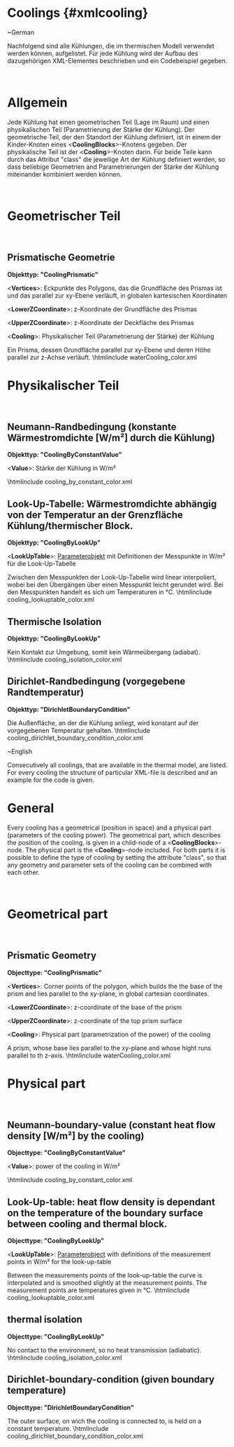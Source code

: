 Coolings     {#xmlcooling}
===================

\~German

Nachfolgend sind alle Kühlungen, die im thermischen Modell verwendet werden können, aufgelistet.
Für jede Kühlung wird der Aufbau des dazugehörigen XML-Elementes beschrieben und ein Codebeispiel gegeben.

<br/>

Allgemein
=========
Jede Kühlung hat einen geometrischen Teil (Lage im Raum) und einen physikalischen Teil (Parametrierung der Stärke der Kühlung).
Der geometrische Teil, der den Standort der Kühlung definiert, ist in einem der Kinder-Knoten eines <**CoolingBlocks**>-Knotens gegeben.
Der physikalische Teil ist der <**Cooling**>-Knoten darin.
Für beide Teile kann durch das Attribut "class" die jeweilige Art der Kühlung definiert werden, so dass beliebige Geometrien and Parametrierungen der Stärke der Kühlung miteinander kombiniert werden können.

<br/>

Geometrischer Teil
==========

<br/>

Prismatische Geometrie
----------

__Objekttyp: "CoolingPrismatic"__

<**Vertices**>: Eckpunkte des Polygons, das die Grundfläche des Prismas ist und das parallel zur xy-Ebene verläuft, in globalen kartesischen Koordinaten

<**LowerZCoordinate**>: z-Koordinate der Grundfläche des Prismas

<**UpperZCoordinate**>: z-Koordinate der Deckfläche des Prismas

<**Cooling**>: Physikalischer Teil (Parametrierung der Stärke) der Kühlung


Ein Prisma, dessen Grundfläche parallel zur xy-Ebene und deren Höhe parallel zur z-Achse verläuft.
\htmlinclude waterCooling_color.xml

Physikalischer Teil
==========

<br/>

Neumann-Randbedingung (konstante Wärmestromdichte [W/m²] durch die Kühlung)
----------

__Objekttyp: "CoolingByConstantValue"__

<**Value**>: Stärke der Kühlung in W/m²


\htmlinclude cooling_by_constant_color.xml


Look-Up-Tabelle: Wärmestromdichte abhängig von der Temperatur an der Grenzfläche Kühlung/thermischer Block.
----------

__Objekttyp: "CoolingByLookUp"__

<**LookUpTable**>: [Parameterobjekt](xmlobject.html) mit Definitionen der Messpunkte in W/m² für die Look-Up-Tabelle


Zwischen den Messpunkten der Look-Up-Tabelle wird linear interpoliert, wobei bei den Übergängen über einen Messpunkt leicht gerundet wird. Bei den Messpunkten handelt es sich um Temperaturen in °C.
\htmlinclude cooling_lookuptable_color.xml


Thermische Isolation
----------

__Objekttyp: "CoolingByLookUp"__

Kein Kontakt zur Umgebung, somit kein Wärmeübergang (adiabat).
\htmlinclude cooling_isolation_color.xml


Dirichlet-Randbedingung (vorgegebene Randtemperatur)
----------

__Objekttyp: "DirichletBoundaryCondition"__

Die Außenfläche, an der die Kühlung anliegt, wird konstant auf der vorgegebenen Temperatur gehalten.
\htmlinclude cooling_dirichlet_boundary_condition_color.xml

\~English

Consecutively all coolings, that are available in the thermal model, are listed.
For every cooling the structure of particular XML-file is described and an example for the code is given.
<br/>

General
=========
Every cooling has a geometrical (position in space) and a physical part (parameters of the cooling power).
The geometrical part, which describes the position of the cooling, is given in a child-node of a <**CoolingBlocks**>-node.
The physical part is the <**Cooling**>-node included.
For both parts it is possible to define the type of cooling by setting the attribute "class", so that any geometry and parameter sets of the cooling can be combined with each other.

<br/>

Geometrical part
==========

<br/>

Prismatic Geometry
----------

__Objecttype: "CoolingPrismatic"__

<**Vertices**>: Corner points of the polygon, which builds the the base of the prism and lies parallel to the xy-plane, in global cartesian coordinates.

<**LowerZCoordinate**>: z-coordinate of the base of the prism

<**UpperZCoordinate**>: z-coordinate of the top prism surface

<**Cooling**>:  Physical part (parametrization of the power) of the cooling


A prism, whose base lies parallel to the xy-plane and whose hight runs parallel to th z-axis.
\htmlinclude waterCooling_color.xml

Physical part
==========

<br/>

Neumann-boundary-value (constant heat flow density [W/m²] by the cooling)
----------

__Objecttype: "CoolingByConstantValue"__

<**Value**>: power of the cooling in W/m²


\htmlinclude cooling_by_constant_color.xml


Look-Up-table: heat flow density is dependant on the temperature of the boundary surface between cooling and thermal block.
----------

__Objecttype: "CoolingByLookUp"__

<**LookUpTable**>: [Parameterobject](xmlobject.html) with definitions of the measurement points in W/m² for the look-up-table


Between the measurements points of the look-up-table the curve is interpolated and is smoothed slightly at the measurement points. The measurement points are temperatures given in °C.
\htmlinclude cooling_lookuptable_color.xml


thermal isolation
----------

__Objecttype: "CoolingByLookUp"__

No contact to the environment, so no heat transmission (adiabatic).
\htmlinclude cooling_isolation_color.xml


Dirichlet-boundary-condition (given boundary temperature)
----------

__Objecttype: "DirichletBoundaryCondition"__

The outer surface, on wich the cooling is connected to, is held on a constant temperature.
\htmlinclude cooling_dirichlet_boundary_condition_color.xml
